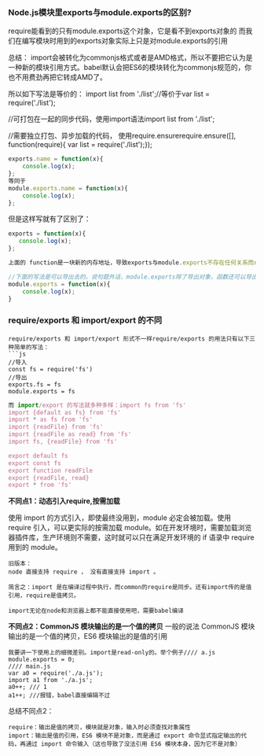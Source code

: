 
### Node.js模块里exports与module.exports的区别?
require能看到的只有module.exports这个对象，它是看不到exports对象的
而我们在编写模块时用到的exports对象实际上只是对module.exports的引用


总结：
import会被转化为commonjs格式或者是AMD格式，所以不要把它认为是一种新的模块引用方式。babel默认会把ES6的模块转化为commonjs规范的，你也不用费劲再把它转成AMD了。

所以如下写法是等价的：
import list from './list';//等价于var list = require('./list');

//可打包在一起的同步代码，使用import语法import list from './list';

//需要独立打包、异步加载的代码，
使用require.ensurerequire.ensure([], function(require){ var list = require('./list');});

```js
exports.name = function(x){
    console.log(x);
};
等同于
module.exports.name = function(x){
    console.log(x);
};
```
但是这样写就有了区别了：
```js
exports = function(x){
   console.log(x);
};

上面的 function是一块新的内存地址，导致exports与module.exports不存在任何关系而require方能看到的只有module.exports这个对象，看不到exports对象，所以这样写是导不出去的。

//下面的写法是可以导出去的。说句题外话，module.exports除了导出对象，函数还可以导出所有的类型，比如字符串、数值等。
module.exports = function(x){
	console.log(x);
}
```

### require/exports 和 import/export 的不同
```
require/exports 和 import/export 形式不一样require/exports 的用法只有以下三种简单的写法：
```js
//导入
const fs = require('fs')
//导出
exports.fs = fs
module.exports = fs
```

```js
而 import/export 的写法就多种多样：import fs from 'fs'
import {default as fs} from 'fs'
import * as fs from 'fs'
import {readFile} from 'fs'
import {readFile as read} from 'fs'
import fs, {readFile} from 'fs'

export default fs
export const fs
export function readFile
export {readFile, read}
export * from 'fs'
```
**不同点1：动态引入require,按需加载**

使用 import 的方式引入，即使最终没用到，module 必定会被加载。使用 require 引入，可以更实际的按需加载 module。如在开发环境时，需要加载浏览器插件库，生产环境则不需要，这时就可以只在满足开发环境的 if 语录中 require 用到的 module。
```
旧版本：
node 直接支持 require ， 没有直接支持 import 。

简言之：import 是在编译过程中执行，而common的require是同步。还有import传的是值引用，require是值拷贝。

import无论在node和浏览器上都不能直接使用吧，需要babel编译
```

**不同点2：CommonJS 模块输出的是一个值的拷贝**
一般的说法
CommonJS 模块输出的是一个值的拷贝，ES6 模块输出的是值的引用
```
我要讲一下使用上的细微差别。import是read-only的。举个例子//// a.js
module.exports = 0;
//// main.js
var a0 = require('./a.js');
import a1 from './a.js';
a0++; /// 1
a1++; ///报错，babel直接编辑不过
```
总结不同点2：
```
require：输出是值的拷贝，模块就是对象，输入时必须查找对象属性
import：输出是值的引用，ES6 模块不是对象，而是通过 export 命令显式指定输出的代码，再通过 import 命令输入（这也导致了没法引用 ES6 模块本身，因为它不是对象）
```
